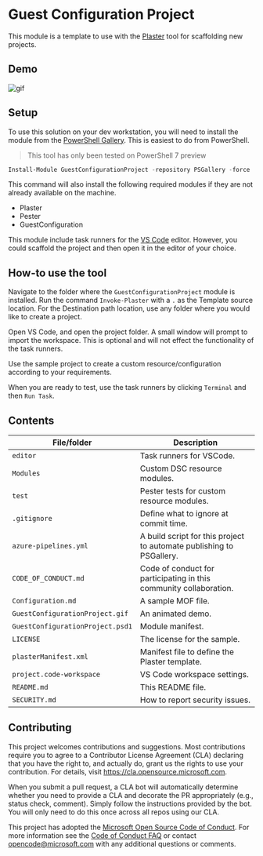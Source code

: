 # Guest Configuration Project

This module is a template
to use with the
[Plaster](https://github.com/powershell/plaster)
tool for scaffolding new projects.

## Demo

![gif](GuestConfigurationProject.gif)

## Setup

To use this solution on your dev workstation,
you will need to install the module from the
[PowerShell Gallery](https://powershellgallery.com).
This is easiest to do from PowerShell.

> This tool has only been tested on PowerShell 7 preview

```powershell
Install-Module GuestConfigurationProject -repository PSGallery -force
```

This command will also install the following required modules if they
are not already available on the machine.

- Plaster
- Pester
- GuestConfiguration

This module include task runners for the
[VS Code](https://code.visualstudio.com/)
editor.
However, you could scaffold the project
and then open it in the editor of your choice.

## How-to use the tool

Navigate to the folder where the `GuestConfigurationProject` module is installed.
Run the command `Invoke-Plaster` with a `.` as the Template source location.
For the Destination path location,
use any folder where you would like to create a project.

Open VS Code, and open the project folder.
A small window will prompt to import the workspace.
This is optional and will not effect the functionality of the task runners.

Use the sample project to create a custom resource/configuration
according to your requirements.

When you are ready to test, use the task runners by clicking
`Terminal` and then `Run Task`.

## Contents

| File/folder       | Description                                |
|-------------------|--------------------------------------------|
| `editor`          | Task runners for VSCode.                   |
| `Modules`         | Custom DSC resource modules.               |
| `test`            | Pester tests for custom resource modules.  |
| `.gitignore`      | Define what to ignore at commit time.      |
| `azure-pipelines.yml` | A build script for this project to automate publishing to PSGallery. |
| `CODE_OF_CONDUCT.md` | Code of conduct for participating in this community collaboration. |
| `Configuration.md` | A sample MOF file. |
| `GuestConfigurationProject.gif` | An animated demo.            |
| `GuestConfigurationProject.psd1` | Module manifest.            |
| `LICENSE`         | The license for the sample.                |
| `plasterManifest.xml` | Manifest file to define the Plaster template. |
| `project.code-workspace` | VS Code workspace settings.         |
| `README.md`       | This README file.                          |
| `SECURITY.md`     | How to report security issues.             |

## Contributing

This project welcomes contributions and suggestions.  Most contributions require you to agree to a
Contributor License Agreement (CLA) declaring that you have the right to, and actually do, grant us
the rights to use your contribution. For details, visit https://cla.opensource.microsoft.com.

When you submit a pull request, a CLA bot will automatically determine whether you need to provide
a CLA and decorate the PR appropriately (e.g., status check, comment). Simply follow the instructions
provided by the bot. You will only need to do this once across all repos using our CLA.

This project has adopted the [Microsoft Open Source Code of Conduct](https://opensource.microsoft.com/codeofconduct/).
For more information see the [Code of Conduct FAQ](https://opensource.microsoft.com/codeofconduct/faq/) or
contact [opencode@microsoft.com](mailto:opencode@microsoft.com) with any additional questions or comments.
